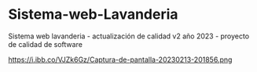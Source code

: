 # Sistema-web-Lavanderia
Sistema web lavanderia - actualización de calidad v2 año 2023 - proyecto de calidad de software

https://i.ibb.co/VJZk6Gz/Captura-de-pantalla-20230213-201856.png
